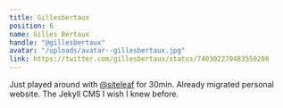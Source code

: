 ```yaml
---
title: Gillesbertaux
position: 6
name: Gilles Bertaux
handle: "@gillesbertaux"
avatar: "/uploads/avatar--gillesbertaux.jpg"
link: https://twitter.com/gillesbertaux/status/740302270483550208
---
```


Just played around with [@siteleaf](https://twitter.com/siteleaf) for 30min. Already migrated personal website. The Jekyll CMS I wish I knew before.
